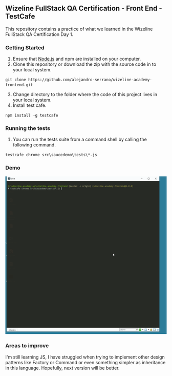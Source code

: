 ## Wizeline FullStack QA Certification - Front End - TestCafe
This repository contains a practice of what we learned in the Wizeline FullStack QA Certification Day 1.

### Getting Started
1. Ensure that [Node.js](https://nodejs.org/en/) and npm are installed on your computer.
2. Clone this repository or download the zip with the source code in to your local system.
```
git clone https://github.com/alejandro-serrano/wizeline-academy-frontend.git
```
3. Change directory to the folder where the code of this project lives in your local system.
4. Install test cafe.
```
npm install -g testcafe
```

### Running the tests
1. You can run the tests suite from a command shell by calling the following command.
```
testcafe chrome src\saucedemo\tests\*.js
```

### Demo
![](demo/alejandro-serrano-frontend-challenge.gif)

### Areas to improve
I'm still learning JS, I have struggled when trying to implement other design patterns like Factory or Command or even something simpler as inheritance in this language. Hopefully, next version will be better.
